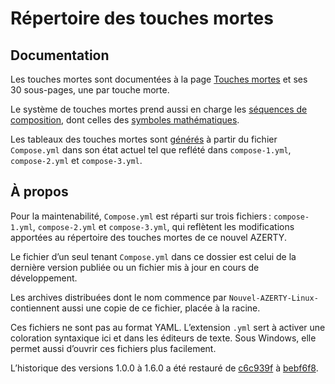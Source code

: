# Répertoire des touches mortes
## Documentation
Les touches mortes sont documentées à la page [Touches mortes](https://dispoclavier.com/nouvel-azerty/touches-mortes/) et ses 30 sous-pages, une par touche morte.

Le système de touches mortes prend aussi en charge les [séquences de composition](https://dispoclavier.com/nouvel-azerty/composition/), dont celles des [symboles mathématiques](https://dispoclavier.com/nouvel-azerty/composition/symboles-mathematiques/).

Les tableaux des touches mortes sont [générés](https://github.com/dispoclavier/nouvel-azerty/blob/main/linux-chromeos/outils/generate-deadkey-table.pl) à partir du fichier `Compose.yml` dans son état actuel tel que reflété dans `compose-1.yml`, `compose-2.yml` et `compose-3.yml`.

## À propos
Pour la maintenabilité, `Compose.yml` est réparti sur trois fichiers : `compose-1.yml`, `compose-2.yml` et `compose-3.yml`, qui reflètent les modifications apportées au répertoire des touches mortes de ce nouvel AZERTY.

Le fichier d’un seul tenant `Compose.yml` dans ce dossier est celui de la dernière version publiée ou un fichier mis à jour en cours de développement.

Les archives distribuées dont le nom commence par `Nouvel-AZERTY-Linux-` contiennent aussi une copie de ce fichier, placée à la racine.

Ces fichiers ne sont pas au format YAML. L’extension `.yml` sert à activer une coloration syntaxique ici et dans les éditeurs de texte. Sous Windows, elle permet aussi d’ouvrir ces fichiers plus facilement.

L’historique des versions 1.0.0 à 1.6.0 a été restauré de [c6c939f](https://github.com/dispoclavier/nouvel-azerty/commit/c6c939f1ec1a84dc4a1ec4aaf49df552b887e5dd) à [bebf6f8](https://github.com/dispoclavier/nouvel-azerty/commit/bebf6f8e44270b5623bf4eae95454b8b657497e2).
